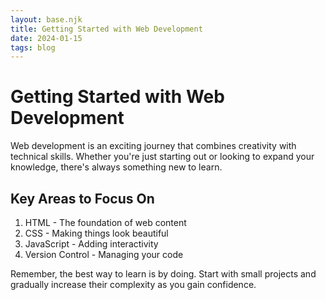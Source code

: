 ```yaml
---
layout: base.njk
title: Getting Started with Web Development
date: 2024-01-15
tags: blog
---
```


# Getting Started with Web Development

Web development is an exciting journey that combines creativity with technical skills. Whether you're just starting out or looking to expand your knowledge, there's always something new to learn.

## Key Areas to Focus On

1. HTML - The foundation of web content
2. CSS - Making things look beautiful
3. JavaScript - Adding interactivity
4. Version Control - Managing your code

Remember, the best way to learn is by doing. Start with small projects and gradually increase their complexity as you gain confidence.
